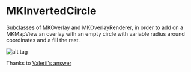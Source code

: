 # MKInvertedCircle

Subclasses of MKOverlay and MKOverlayRenderer, in order to add on a MKMapView an overlay with an empty circle with variable radius around coordinates and a fill the rest.

![alt tag](https://raw.githubusercontent.com/dariopellegrini/MKInvertedCircle/master/screen1.png)

Thanks to [Valerii's answer](http://stackoverflow.com/questions/9049790/add-inverted-circle-overlay-to-map-view)
